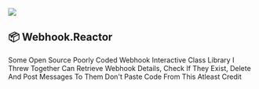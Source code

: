 <img src="https://img.shields.io/badge/Version-1.0.0-%23CD3255?style=flat&logo=databricks" >

## 📦 Webhook.Reactor

Some Open Source Poorly Coded Webhook Interactive Class Library I Threw Together Can Retrieve Webhook Details, Check If They Exist, Delete And Post Messages To Them Don't Paste Code From This Atleast Credit
